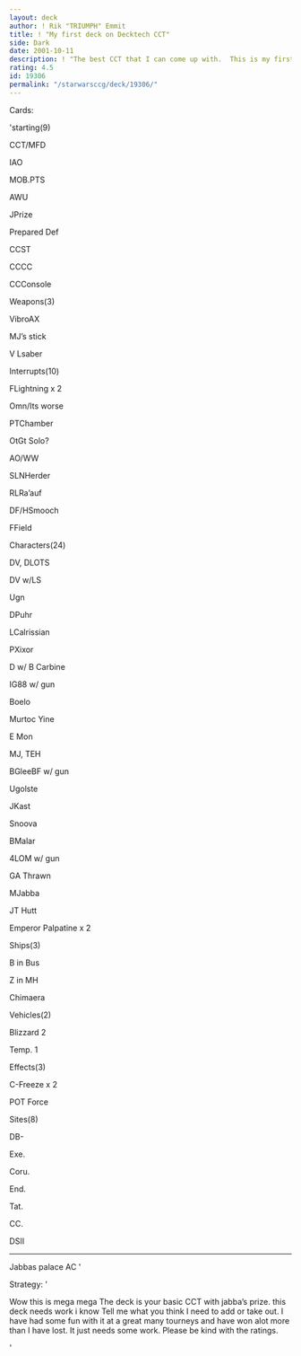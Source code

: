 ```yaml
---
layout: deck
author: ! Rik "TRIUMPH" Emmit
title: ! "My first deck on Decktech CCT"
side: Dark
date: 2001-10-11
description: ! "The best CCT that I can come up with.  This is my first deck so please help me with it. And please give me some good ratings if you can do so.  THANX"
rating: 4.5
id: 19306
permalink: "/starwarsccg/deck/19306/"
---
```

Cards: 

'starting(9) 

CCT/MFD 

IAO 

MOB.PTS 

AWU 

JPrize 

Prepared Def 

CCST 

CCCC 

CCConsole 


Weapons(3) 

VibroAX 

MJ&#8217;s stick 

V Lsaber 


Interrupts(10) 

FLightning x 2 

Omn/Its worse 

PTChamber 

OtGt Solo? 

AO/WW 

SLNHerder 

RLRa&#8217;auf 

DF/HSmooch 

FField 


Characters(24) 

DV, DLOTS 

DV w/LS 

Ugn 

DPuhr 

LCalrissian 

PXixor 

D w/ B Carbine 

IG88 w/ gun 

Boelo 

Murtoc Yine 

E Mon 

MJ, TEH 

BGleeBF w/ gun 

Ugolste 

JKast 

Snoova 

BMalar 

4LOM w/ gun 

GA Thrawn 

MJabba 

JT Hutt 

Emperor Palpatine x 2 


Ships(3) 

B in Bus 

Z in MH 

Chimaera 


Vehicles(2) 

Blizzard 2 

Temp. 1 


Effects(3) 

C-Freeze x 2 

POT Force 


Sites(8) 

DB- 

Exe. 

Coru. 

End. 

Tat. 

CC. 

DSII 

----- 

Jabbas palace AC '

Strategy: '

Wow this is mega mega<right> The deck is your basic CCT with jabba&#8217;s prize. this deck needs work i know Tell me what you think I need to add or take out.  I have had some fun with it at a great many tourneys and have won alot more than I have lost.  It just needs some work.  Please be kind with the ratings.

'
